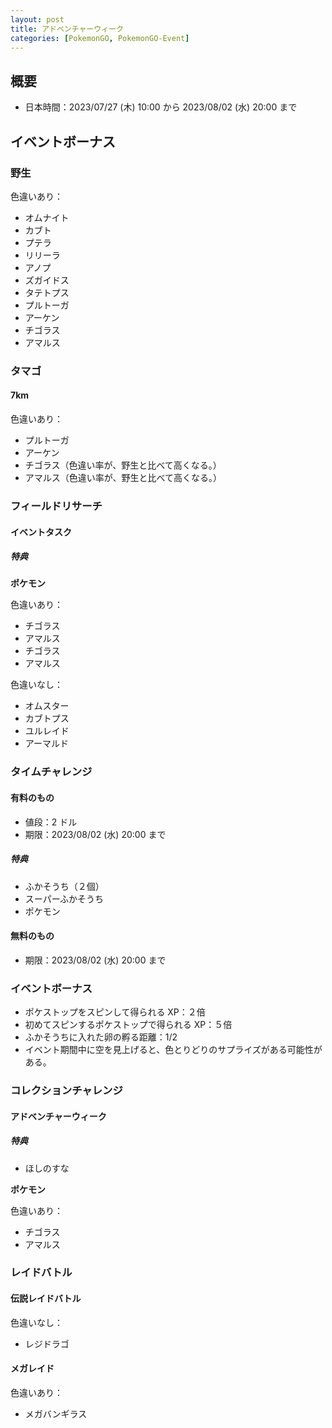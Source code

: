 ```yaml
---
layout: post
title: アドベンチャーウィーク
categories: [PokemonGO, PokemonGO-Event]
---
```


## 概要

- 日本時間：2023/07/27 (木) 10:00 から 2023/08/02 (水) 20:00 まで

## イベントボーナス

### 野生

色違いあり：

- オムナイト
- カブト
- プテラ
- リリーラ
- アノプ
- ズガイドス
- タテトプス
- プルトーガ
- アーケン
- チゴラス
- アマルス

### タマゴ

#### 7km

色違いあり：

- プルトーガ
- アーケン
- チゴラス（色違い率が、野生と比べて高くなる。）
- アマルス（色違い率が、野生と比べて高くなる。）

### フィールドリサーチ

#### イベントタスク

##### 特典

**ポケモン**

色違いあり：

- チゴラス
- アマルス
- チゴラス
- アマルス

色違いなし：

- オムスター
- カブトプス
- ユルレイド
- アーマルド

### タイムチャレンジ

#### 有料のもの

- 値段：2 ドル
- 期限：2023/08/02 (水) 20:00 まで

##### 特典

- ふかそうち（２個）
- スーパーふかそうち
- ポケモン

#### 無料のもの

- 期限：2023/08/02 (水) 20:00 まで

### イベントボーナス

- ポケストップをスピンして得られる XP：２倍
- 初めてスピンするポケストップで得られる XP：５倍
- ふかそうちに入れた卵の孵る距離：1/2
- イベント期間中に空を見上げると、色とりどりのサプライズがある可能性がある。

### コレクションチャレンジ

#### アドベンチャーウィーク

##### 特典
- ほしのすな

**ポケモン**

色違いあり：

- チゴラス
- アマルス

### レイドバトル

#### 伝説レイドバトル

色違いなし：

- レジドラゴ

#### メガレイド

色違いあり：

- メガバンギラス